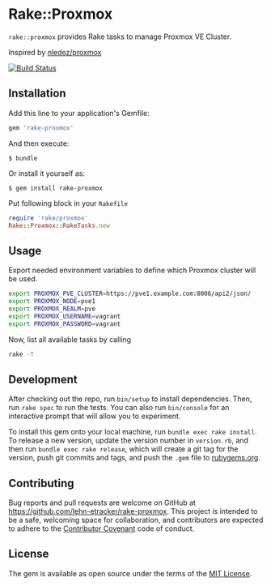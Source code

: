# Rake::Proxmox

`rake::proxmox` provides Rake tasks to manage Proxmox VE Cluster.

Inspired by [nledez/proxmox](https://github.com/nledez/proxmox)

[![Build Status](https://travis-ci.org/lehn-etracker/rake-proxmox.svg?branch=master)](https://travis-ci.org/lehn-etracker/rake-proxmox)

## Installation

Add this line to your application's Gemfile:

```ruby
gem 'rake-proxmox'
```

And then execute:

    $ bundle

Or install it yourself as:

    $ gem install rake-proxmox

Put following block in your `Rakefile`

```ruby
require 'rake/proxmox'
Rake::Proxmox::RakeTasks.new
```

## Usage

Export needed environment variables to define which Proxmox cluster will be
used.

```bash
export PROXMOX_PVE_CLUSTER=https://pve1.example.com:8006/api2/json/
export PROXMOX_NODE=pve1
export PROXMOX_REALM=pve
export PROXMOX_USERNAME=vagrant
export PROXMOX_PASSWORD=vagrant
```

Now, list all available tasks by calling

```bash
rake -T
```

## Development

After checking out the repo, run `bin/setup` to install dependencies. Then, run `rake spec` to run the tests. You can also run `bin/console` for an interactive prompt that will allow you to experiment.

To install this gem onto your local machine, run `bundle exec rake install`. To release a new version, update the version number in `version.rb`, and then run `bundle exec rake release`, which will create a git tag for the version, push git commits and tags, and push the `.gem` file to [rubygems.org](https://rubygems.org).

## Contributing

Bug reports and pull requests are welcome on GitHub at https://github.com/lehn-etracker/rake-proxmox. This project is intended to be a safe, welcoming space for collaboration, and contributors are expected to adhere to the [Contributor Covenant](http://contributor-covenant.org) code of conduct.


## License

The gem is available as open source under the terms of the [MIT License](http://opensource.org/licenses/MIT).
